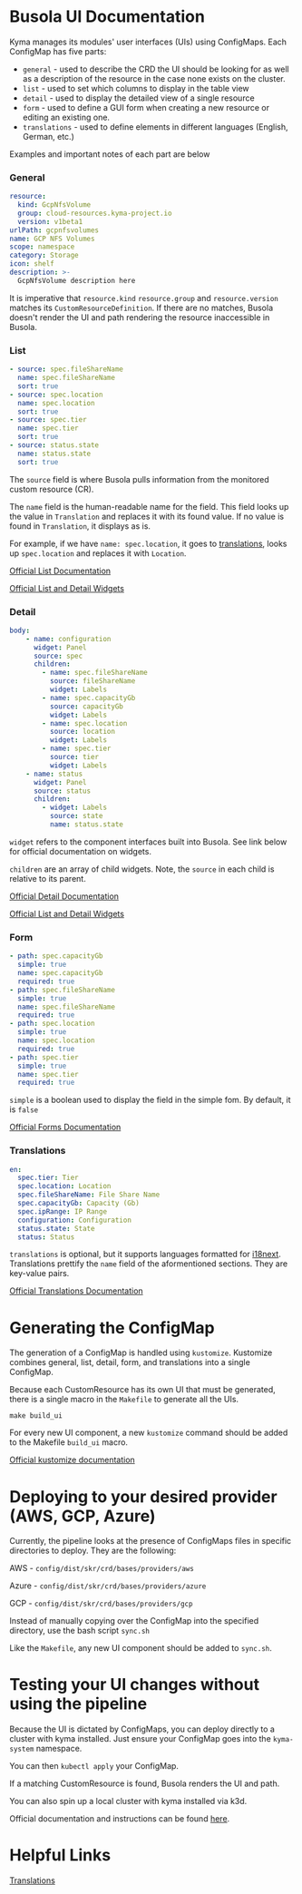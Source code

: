 # Busola UI Documentation

Kyma manages its modules' user interfaces (UIs) using ConfigMaps. Each ConfigMap has five parts:


* `general` - used to describe the CRD the UI should be looking for as well as a description of the resource in the case none exists on the cluster.
* `list` - used to set which columns to display in the table view
* `detail` - used to display the detailed view of a single resource
* `form` - used to define a GUI form when creating a new resource or editing an existing one. 
* `translations` - used to define elements in different languages (English, German, etc.)

Examples and important notes of each part are below

### General
```yaml
resource:
  kind: GcpNfsVolume
  group: cloud-resources.kyma-project.io
  version: v1beta1
urlPath: gcpnfsvolumes
name: GCP NFS Volumes
scope: namespace
category: Storage
icon: shelf
description: >-
  GcpNfsVolume description here
```
It is imperative that `resource.kind` `resource.group` and `resource.version` matches its `CustomResourceDefinition`. If
there are no matches, Busola doesn't render the UI and path rendering the resource inaccessible in Busola.


### List
```yaml
- source: spec.fileShareName
  name: spec.fileShareName
  sort: true
- source: spec.location
  name: spec.location
  sort: true
- source: spec.tier
  name: spec.tier
  sort: true
- source: status.state
  name: status.state
  sort: true
```

The `source` field is where Busola pulls information from the monitored custom resource (CR).

The `name` field is the human-readable name for the field. This field looks up the value in `Translation` and replaces it with its found value.
If no value is found in `Translation`, it displays as is.

For example, if we have `name: spec.location`, it goes to [translations](#translations), looks up `spec.location` and replaces it with `Location`.

[Official List Documentation](https://github.com/kyma-project/busola/blob/main/docs/extensibility/20-list-columns.md)

[Official List and Detail Widgets](https://github.com/kyma-project/busola/blob/main/docs/extensibility/50-list-and-details-widgets.md)

### Detail
```yaml
body:
    - name: configuration
      widget: Panel
      source: spec
      children:
        - name: spec.fileShareName
          source: fileShareName
          widget: Labels
        - name: spec.capacityGb
          source: capacityGb
          widget: Labels
        - name: spec.location
          source: location
          widget: Labels
        - name: spec.tier
          source: tier
          widget: Labels
    - name: status
      widget: Panel
      source: status
      children:
        - widget: Labels
          source: state
          name: status.state
```

`widget` refers to the component interfaces built into Busola. See link below for official documentation on widgets.

`children` are an array of child widgets. Note, the `source` in each child is relative to its parent.

[Official Detail Documentation](https://github.com/kyma-project/busola/blob/main/docs/extensibility/30-details-summary.md)

[Official List and Detail Widgets](https://github.com/kyma-project/busola/blob/main/docs/extensibility/50-list-and-details-widgets.md)

### Form
```yaml
- path: spec.capacityGb
  simple: true
  name: spec.capacityGb
  required: true
- path: spec.fileShareName
  simple: true
  name: spec.fileShareName
  required: true
- path: spec.location
  simple: true
  name: spec.location
  required: true
- path: spec.tier
  simple: true
  name: spec.tier
  required: true
```

`simple` is a boolean used to display the field in the simple fom. By default, it is `false`

[Official Forms Documentation](https://github.com/kyma-project/busola/blob/main/docs/extensibility/40-form-fields.md)

<a id="translations"></a>
### Translations
```yaml
en:
  spec.tier: Tier
  spec.location: Location
  spec.fileShareName: File Share Name
  spec.capacityGb: Capacity (Gb)
  spec.ipRange: IP Range
  configuration: Configuration
  status.state: State
  status: Status
```

`translations` is optional, but it supports languages formatted for [i18next](https://www.i18next.com/). Translations prettify the `name` field of the aformentioned sections.
They are key-value pairs.


[Official Translations Documentation](https://github.com/kyma-project/busola/blob/main/docs/extensibility/translations-section.md)


# Generating the ConfigMap

The generation of a ConfigMap is handled using `kustomize`. Kustomize  combines general, list, detail, form, and translations
into a single ConfigMap.

Because each CustomResource has its own UI that must be generated, there is a single macro in the `Makefile` to generate all the UIs.

`make build_ui`

For every new UI component, a new `kustomize` command should be added to the Makefile `build_ui` macro.

[Official kustomize documentation](https://kustomize.io/)

# Deploying to your desired provider (AWS, GCP, Azure)

Currently, the pipeline looks at the presence of ConfigMaps files in specific directories to deploy. They are the following:

AWS - `config/dist/skr/crd/bases/providers/aws`

Azure - `config/dist/skr/crd/bases/providers/azure`

GCP - `config/dist/skr/crd/bases/providers/gcp`

Instead of manually copying over the ConfigMap into the specified directory, use the bash script `sync.sh`  

Like the `Makefile`, any new UI component should be added to `sync.sh`.


# Testing your UI changes without using the pipeline

Because the UI is dictated by ConfigMaps, you can deploy directly to a cluster with kyma installed. Just ensure your ConfigMap goes into the `kyma-system`
namespace. 

You can then `kubectl apply` your ConfigMap.

If a matching CustomResource is found, Busola renders the UI and path.


You can also spin up a local cluster with kyma installed via k3d.

Official documentation and instructions can be found [here](https://kyma-project.io/#/02-get-started/01-quick-install).



# Helpful Links
[Translations](https://github.com/kyma-project/busola/blob/main/docs/extensibility/translations-section.md)